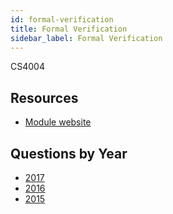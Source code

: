 ```yaml
---
id: formal-verification
title: Formal Verification
sidebar_label: Formal Verification
---
```


CS4004

## Resources

* [Module website](https://www.scss.tcd.ie/Vasileios.Koutavas/teaching/cs4004-4504/)

## Questions by Year

-   [2017](https://www.tcd.ie/academicregistry/exams/assets/local/past-papers2017/CS/CS4004-1.PDF)
-   [2016](https://www.tcd.ie/academicregistry/exams/assets/local/past-papers2016/CS/CS4004-1.PDF)
-   [2015](https://www.tcd.ie/academicregistry/exams/assets/local/past-papers2015/CS/CS4504-1.PDF)
